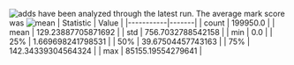 ![adds](https://img.shields.io/badge/199950-addresses-yellow) have been analyzed through the latest run.
The average mark score was ![mean](https://img.shields.io/badge/~-129-yellow)
| Statistic | Value |
|-----------|-------|
| count | 199950.0 |
| mean | 129.23887705871692 |
| std | 756.7032788542158 |
| min | 0.0 |
| 25% | 1.669698241798531 |
| 50% | 39.67504457743163 |
| 75% | 142.34339304564324 |
| max | 85155.19554279641 |
